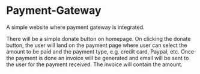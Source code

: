 # Payment-Gateway

A simple website where payment gateway is integrated.

There will be a simple donate button on homepage. On clicking the donate button, the user will land on the payment page where user can select the amount to be paid and the payment type, e.g. credit card, Paypal, etc. Once the payment is done an invoice will be generated and email will be sent to the user for the payment received. The invoice will contain the amount.
